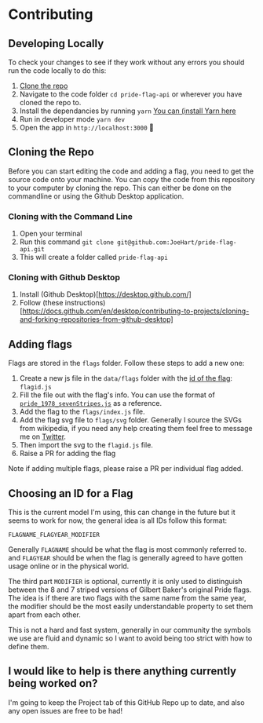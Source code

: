 # Contributing

## Developing Locally

To check your changes to see if they work without any errors you should run the code locally to do this:

1. [Clone the repo](#cloning-the-repo)
2. Navigate to the code folder `cd pride-flag-api` or wherever you have cloned the repo to.
3. Install the dependancies by running `yarn` [You can (install Yarn here](https://classic.yarnpkg.com/en/docs/install/)
4. Run in developer mode `yarn dev`
5. Open the app in `http://localhost:3000` 🎉

## Cloning the Repo

Before you can start editing the code and adding a flag, you need to get the source code onto your machine. You can copy the code from this repository to your computer by cloning the repo. This can either be done on the commandline or using the Github Desktop application.

### Cloning with the Command Line

1. Open your terminal
2. Run this command `git clone git@github.com:JoeHart/pride-flag-api.git`
3. This will create a folder called `pride-flag-api`

### Cloning with Github Desktop

1. Install (Github Desktop)[https://desktop.github.com/]
2. Follow (these instructions)[https://docs.github.com/en/desktop/contributing-to-projects/cloning-and-forking-repositories-from-github-desktop]

## Adding flags

Flags are stored in the `flags` folder. Follow these steps to add a new one:

1. Create a new js file in the `data/flags` folder with the [id of the flag](#choosing-an-id-for-a-flag): `flagid.js`
2. Fill the file out with the flag's info. You can use the format of [`pride_1978_sevenStripes.js`](./data/flags/pride_1978_sevenStripes.js) as a reference.
3. Add the flag to the `flags/index.js` file.
4. Add the flag svg file to `flags/svg` folder. Generally I source the SVGs from wikipedia, if you need any help creating them feel free to message me on [Twitter](https://twitter.com/joehart).
5. Then import the svg to the `flagid.js` file.
6. Raise a PR for adding the flag

Note if adding multiple flags, please raise a PR per individual flag added.

## Choosing an ID for a Flag

This is the current model I'm using, this can change in the future but it seems to work for now, the general idea is all IDs follow this format:

```
FLAGNAME_FLAGYEAR_MODIFIER
```

Generally `FLAGNAME` should be what the flag is most commonly referred to. and `FLAGYEAR` should be when the flag is generally agreed to have gotten usage online or in the physical world.

The third part `MODIFIER` is optional, currently it is only used to distinguish between the 8 and 7 striped versions of Gilbert Baker's original Pride flags. The idea is if there are two flags with the same name from the same year, the modifier should be the most easily understandable property to set them apart from each other.

This is not a hard and fast system, generally in our community the symbols we use are fluid and dynamic so I want to avoid being too strict with how to define them.

## I would like to help is there anything currently being worked on?

I'm going to keep the Project tab of this GitHub Repo up to date, and also any open issues are free to be had!
